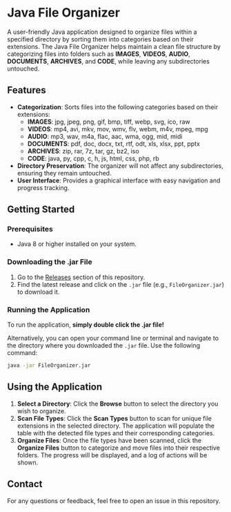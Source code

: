 # Java File Organizer

A user-friendly Java application designed to organize files within a specified directory by sorting them into categories based on their extensions. The Java File Organizer helps maintain a clean file structure by categorizing files into folders such as **IMAGES**, **VIDEOS**, **AUDIO**, **DOCUMENTS**, **ARCHIVES**, and **CODE**, while leaving any subdirectories untouched.

## Features

- **Categorization**: Sorts files into the following categories based on their extensions:
  - **IMAGES**: jpg, jpeg, png, gif, bmp, tiff, webp, svg, ico, raw
  - **VIDEOS**: mp4, avi, mkv, mov, wmv, flv, webm, m4v, mpeg, mpg
  - **AUDIO**: mp3, wav, m4a, flac, aac, wma, ogg, mid, midi
  - **DOCUMENTS**: pdf, doc, docx, txt, rtf, odt, xls, xlsx, ppt, pptx
  - **ARCHIVES**: zip, rar, 7z, tar, gz, bz2, iso
  - **CODE**: java, py, cpp, c, h, js, html, css, php, rb
- **Directory Preservation**: The organizer will not affect any subdirectories, ensuring they remain untouched.
- **User Interface**: Provides a graphical interface with easy navigation and progress tracking.

## Getting Started

### Prerequisites

- Java 8 or higher installed on your system.

### Downloading the .jar File

1. Go to the [Releases](https://github.com/gnhen/File-Organizer/releases) section of this repository.
2. Find the latest release and click on the `.jar` file (e.g., `FileOrganizer.jar`) to download it.

### Running the Application

To run the application, **simply double click the .jar file!** 

Alternatively, you can open your command line or terminal and navigate to the directory where you downloaded the `.jar` file. Use the following command:

```bash
java -jar FileOrganizer.jar
```

## Using the Application

1. **Select a Directory**: Click the **Browse** button to select the directory you wish to organize.
2. **Scan File Types**: Click the **Scan Types** button to scan for unique file extensions in the selected directory. The application will populate the table with the detected file types and their corresponding categories.
3. **Organize Files**: Once the file types have been scanned, click the **Organize Files** button to categorize and move files into their respective folders. The progress will be displayed, and a log of actions will be shown.

## Contact

For any questions or feedback, feel free to open an issue in this repository.
